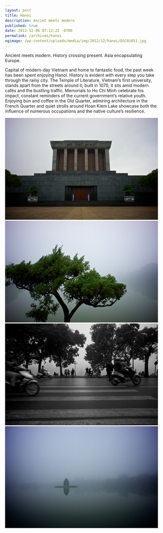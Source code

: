 ```yaml
---
layout: post
title: Hanoi
description: Anciet meets modern
published: true
date: 2012-12-06 07:12:22 -0700
permalink: /archives/hanoi
ogimage: /wp-content/uploads/media/img/2012/12/hanoi/DSC01051.jpg
---
```

Ancient meets modern. History crossing present. Asia encapsulating Europe.

Capital of modern-day Vietnam and home to fantastic food, the past week has been spent enjoying Hanoi. History is evident with every step you take through the rainy city. The Temple of Literature, Vietnam’s first university, stands apart from the streets around it; built in 1070, it sits amid modern cafés and the bustling traffic. Memorials to Ho Chi Minh celebrate his impact, constant reminders of the current government’s relative youth. Enjoying bún and coffee in the Old Quarter, admiring architecture in the French Quarter and quiet strolls around Hoan Kiem Lake showcase both the influence of numerous occupations and the native culture’s resilience.

![Ho Chi Minh Mausoleum][1]
![Hoan Kiem Lake][2]
![Motorbikes and Turtle Tower][3]
![Turtle Tower in Hoan Kiem Lake][4]

 [1]: /wp-content/uploads/media/img/2012/12/hanoi/DSC01017.jpg
 [2]: /wp-content/uploads/media/img/2012/12/hanoi/DSC01038.jpg
 [3]: /wp-content/uploads/media/img/2012/12/hanoi/DSC01049.jpg
 [4]: /wp-content/uploads/media/img/2012/12/hanoi/DSC01051.jpg
